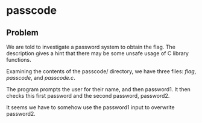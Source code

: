 # passcode

## Problem

We are told to investigate a password system to obtain the flag. The description gives a hint that there may be some unsafe usage of C library functions.

Examining the contents of the passcode/ directory, we have three files: *flag*, *passcode*, and *passcode.c*. 

The program prompts the user for their name, and then password1. It then checks this first password and the second password, password2.

It seems we have to somehow use the password1 input to overwrite password2.

